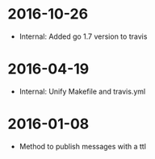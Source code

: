 # 2016-10-26

* Internal: Added go 1.7 version to travis

# 2016-04-19

* Internal: Unify Makefile and travis.yml

# 2016-01-08

* Method to publish messages with a ttl
